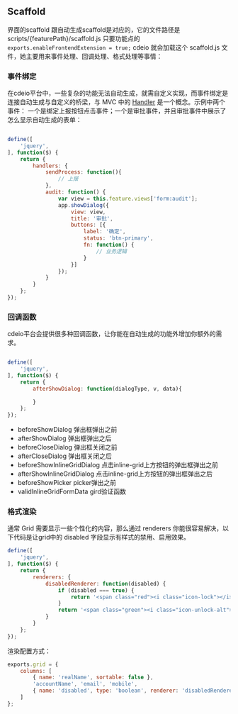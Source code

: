 ## Scaffold
界面的scaffold 跟自动生成scaffold是对应的，它的文件路径是 scripts/{featurePath}/scaffold.js 只要功能点的 `exports.enableFrontendExtension = true;` cdeio 就会加载这个 scaffold.js 文件，她主要用来事件处理、回调处理、格式处理等事情：

### 事件绑定
在cdeio平台中，一些复杂的功能无法自动生成，就需自定义实现，而事件绑定是连接自动生成与自定义的桥梁，与 MVC 中的 [Handler](/document/extention/ui/mvc.html) 是一个概念。示例中两个事件： 一个是绑定上报按钮点击事件；一个是审批事件，并且审批事件中展示了怎么显示自动生成的表单：

```js

define([
    'jquery',
], function($) {
    return {
        handlers: {
            sendProcess: function(){
                // 上报
            },
            audit: function() {
                var view = this.feature.views['form:audit'];
                app.showDialog({
                    view: view,
                    title: '审批',
                    buttons: [{
                        label: '确定',
                        status: 'btn-primary',
                        fn: function() {
                            // 业务逻辑
                        }
                    }]
                });
            }
        }
    };
});

```

### 回调函数
cdeio平台会提供很多种回调函数，让你能在自动生成的功能外增加你额外的需求。
```js

define([
    'jquery',
], function($) {
    return {
        afterShowDialog: function(dialogType, v, data){
            
        }
    };
});

```

- beforeShowDialog 弹出框弹出之前
- afterShowDialog  弹出框弹出之后
- beforeCloseDialog 弹出框关闭之前
- afterCloseDialog 弹出框关闭之后
- beforeShowInlineGridDialog 点击inline-grid上方按钮的弹出框弹出之前
- afterShowInlineGridDialog 点击inline-grid上方按钮的弹出框弹出之后
- beforeShowPicker picker弹出之前
- validInlineGridFormData gird验证函数 


### 格式渲染
通常 Grid 需要显示一些个性化的内容，那么通过 renderers 你能很容易解决，以下代码是让grid中的 disabled 字段显示有样式的禁用、启用效果。
```js
define([
    'jquery',
], function($) {
    return {
        renderers: {
            disabledRenderer: function(disabled) {
                if (disabled === true) {
                    return '<span class="red"><i class="icon-lock"></i>&nbsp;禁用</span>';
                }
                return '<span class="green"><i class="icon-unlock-alt"></i>&nbsp;启用</span>';
            }
        }
    };
});

```

渲染配置方式：

```js
exports.grid = {
    columns: [
        { name: 'realName', sortable: false },
        'accountName', 'email', 'mobile',
        { name: 'disabled', type: 'boolean', renderer: 'disabledRenderer' }
    ]
};
```

